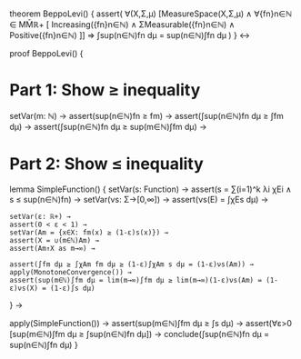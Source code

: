 theorem BeppoLevi() {
  assert(
    ∀(X,Σ,μ) [MeasureSpace(X,Σ,μ) ∧
    ∀{fn}n∈ℕ ∈ MM̄ℝ+ [
      Increasing({fn}n∈ℕ) ∧
      ΣMeasurable({fn}n∈ℕ) ∧
      Positive({fn}n∈ℕ)
    ]] ⇒
    ∫sup(n∈ℕ)fn dμ = sup(n∈ℕ)∫fn dμ
  )
} ↔

proof BeppoLevi() {
  # Part 1: Show ≥ inequality
  setVar(m: ℕ) →
  assert(sup(n∈ℕ)fn ≥ fm) →
  assert(∫sup(n∈ℕ)fn dμ ≥ ∫fm dμ) →
  assert(∫sup(n∈ℕ)fn dμ ≥ sup(m∈ℕ)∫fm dμ) →

  # Part 2: Show ≤ inequality
  lemma SimpleFunction() {
    setVar(s: Function) →
    assert(s = ∑(i=1)^k λi χEi ∧ s ≤ sup(n∈ℕ)fn) →
    setVar(νs: Σ→[0,∞]) →
    assert(νs(E) = ∫χEs dμ) →
    
    setVar(ε: ℝ+) →
    assert(0 < ε < 1) →
    setVar(Am = {x∈X: fm(x) ≥ (1-ε)s(x)}) →
    assert(X = ∪(m∈ℕ)Am) →
    assert(Am↑X as m→∞) →
    
    assert(∫fm dμ ≥ ∫χAm fm dμ ≥ (1-ε)∫χAm s dμ = (1-ε)νs(Am)) →
    apply(MonotoneConvergence()) →
    assert(sup(m∈ℕ)∫fm dμ = lim(m→∞)∫fm dμ ≥ lim(m→∞)(1-ε)νs(Am) = (1-ε)νs(X) = (1-ε)∫s dμ)
  } →
  
  apply(SimpleFunction()) →
  assert(sup(m∈ℕ)∫fm dμ ≥ ∫s dμ) →
  assert(∀ε>0 [sup(m∈ℕ)∫fm dμ ≥ ∫sup(n∈ℕ)fn dμ]) →
  conclude(∫sup(n∈ℕ)fn dμ = sup(n∈ℕ)∫fn dμ)
}